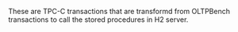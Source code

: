 These are TPC-C transactions that are transformd from OLTPBench transactions to call the stored procedures in H2 server.
